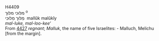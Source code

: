 <body>
  <p>H4409<br>  מלּוּכי    מלּוּך <sup> o</sup><br> מַלּוּך  מַלוּכִי  ‎  mallûk  malûkı̂y  <br><i>mal-luke,</i> <i>mal-loo-kee‘ </i><br>From <a href="h4427.htm">4427</a>  <i>regnant</i>; <i>Malluk</i>, the name of five Israelites: - Malluch, Melichu [from the margin].<br></p>
 </body>